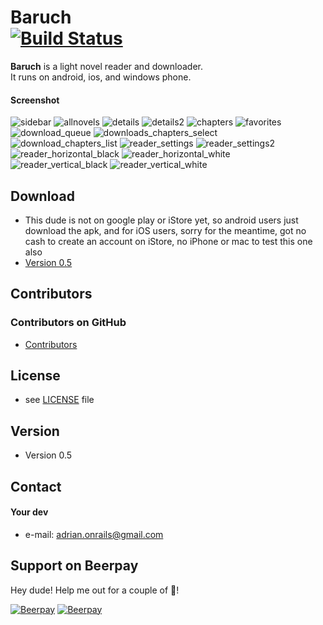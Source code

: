 Baruch  
[![Build Status](https://travis-ci.org/adrianonrails/baruch.svg?branch=master)](https://travis-ci.org/adrianonrails/baruch)
======
**Baruch** is a light novel reader and downloader.  
It runs on android, ios, and windows phone.

#### Screenshot
![sidebar](https://user-images.githubusercontent.com/18593260/28258203-8332b372-6b02-11e7-8c01-1ff905cb0392.png "Sidebar")
![allnovels](https://user-images.githubusercontent.com/18593260/28258189-82aaeb40-6b02-11e7-8a22-b874cbb95a02.png "All novels list")
![details](https://user-images.githubusercontent.com/18593260/28258191-82db380e-6b02-11e7-818b-ab74eac69520.png "Novel details page")
![details2](https://user-images.githubusercontent.com/18593260/28258193-82e1c1ce-6b02-11e7-9ad3-79657e333076.png "Novel details page")
![chapters](https://user-images.githubusercontent.com/18593260/28258190-82d67530-6b02-11e7-8733-48cbb80c588e.png "Chapters list")
![favorites](https://user-images.githubusercontent.com/18593260/28258196-82fe76c0-6b02-11e7-9d72-4037d655260d.png "Favorites")
![download_queue](https://user-images.githubusercontent.com/18593260/28258195-82f50a9a-6b02-11e7-8b19-bb6c3287b06e.png "Downloading queue")
![downloads_chapters_select](https://user-images.githubusercontent.com/18593260/28258194-82edf93a-6b02-11e7-93b3-0a028216e04c.png "Download chapters")
![download_chapters_list](https://user-images.githubusercontent.com/18593260/28258192-82e22254-6b02-11e7-959b-b2b092275f0a.png "Download chapters list")
![reader_settings](https://user-images.githubusercontent.com/18593260/28258199-8310e918-6b02-11e7-85ca-a515b908b7c3.png "Reade settings")
![reader_settings2](https://user-images.githubusercontent.com/18593260/28258200-8317b5f4-6b02-11e7-81d7-154000e5e057.png "Reade settings")
![reader_horizontal_black](https://user-images.githubusercontent.com/18593260/28258197-830772c0-6b02-11e7-8b03-6631ecd9651d.png "Reader horizontal reading inverted")
![reader_horizontal_white](https://user-images.githubusercontent.com/18593260/28258198-830de0ec-6b02-11e7-922c-20fb24f91195.png "Reader horizontal reading")
![reader_vertical_black](https://user-images.githubusercontent.com/18593260/28258201-83201c26-6b02-11e7-846e-d13e7cc26593.png "Reader horizontal reading inverted")
![reader_vertical_white](https://user-images.githubusercontent.com/18593260/28258202-83269bdc-6b02-11e7-9c75-f94ca02c8c38.png "Reader vertical reading")


## Download
* This dude is not on google play or iStore yet, so android users just download the apk, and for iOS users, sorry for the meantime, got no cash to create an account on iStore, no iPhone or mac to test this one also
* [Version 0.5]()

## Contributors

### Contributors on GitHub
* [Contributors](https://github.com/adrianonrails/baruch/graphs/contributors)

## License 
* see [LICENSE](https://github.com/adrianonrails/baruch/blob/master/LICENSE) file

## Version 
* Version 0.5

## Contact
#### Your dev
* e-mail: adrian.onrails@gmail.com

## Support on Beerpay
Hey dude! Help me out for a couple of :beers:!

[![Beerpay](https://beerpay.io/adrianonrails/baruch/badge.svg?style=beer-square)](https://beerpay.io/adrianonrails/baruch)  [![Beerpay](https://beerpay.io/adrianonrails/baruch/make-wish.svg?style=flat-square)](https://beerpay.io/adrianonrails/baruch?focus=wish)
